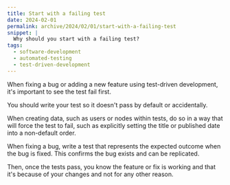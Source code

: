 ```yaml
---
title: Start with a failing test
date: 2024-02-01
permalink: archive/2024/02/01/start-with-a-failing-test
snippet: |
  Why should you start with a failing test?
tags:
  - software-development
  - automated-testing
  - test-driven-development
---
```


When fixing a bug or adding a new feature using test-driven development, it's important to see the test fail first.

You should write your test so it doesn't pass by default or accidentally.

When creating data, such as users or nodes within tests, do so in a way that will force the test to fail, such as explicitly setting the title or published date into a non-default order.

When fixing a bug, write a test that represents the expected outcome when the bug is fixed. This confirms the bug exists and can be replicated.

Then, once the tests pass, you know the feature or fix is working and that it's because of your changes and not for any other reason.
